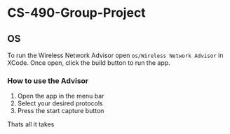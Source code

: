 # CS-490-Group-Project

## OS
To run the Wireless Network Advisor open `os/Wireless Network Advisor` in
XCode. Once open, click the build button to run the app.

### How to use the Advisor
1. Open the app in the menu bar
2. Select your desired protocols
3. Press the start capture button

Thats all it takes
